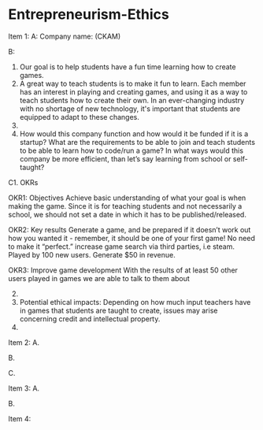 # Entrepreneurism-Ethics
Item 1:
A: Company name: (CKAM)

B:
1. Our goal is to help students have a fun time learning how to create games.
2. A great way to teach students is to make it fun to learn. Each member has an interest in playing and creating games, and using it as a way to teach students how to create their own. In an ever-changing industry with no shortage of new technology, it's important that students are equipped to adapt to these changes.
3.
4. How would this company function and how would it be funded if it is a startup? What are the requirements to be able to join and teach students to be able to learn how to code/run a game? In what ways would this company be more efficient, than let’s say learning from school or self-taught?


C1. OKRs

OKR1: Objectives
Achieve basic understanding of what your goal is when making the game. Since it is for teaching students and not necessarily a school, we should not set a date in which it has to be published/released. 

OKR2: Key results 
Generate a game, and be prepared if it doesn’t work out how you wanted it - remember, it should be one of your first game! No need to make it “perfect.” increase game search via third parties, i.e steam. Played by 100 new users. Generate $50 in revenue. 

OKR3: Improve game development
With the results of at least 50 other users played in games we are able to talk to them about 

2.
3. Potential ethical impacts: Depending on how much input teachers have in games that students are taught to create, issues may arise concerning credit and intellectual property.
4.

Item 2:
A.

B.

C.

Item 3:
A.

B.

Item 4:


